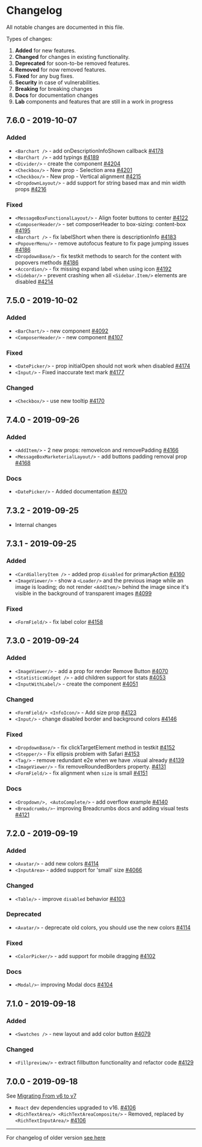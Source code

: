 # Changelog

All notable changes are documented in this file.

Types of changes:

1. **Added** for new features.
1. **Changed** for changes in existing functionality.
1. **Deprecated** for soon-to-be removed features.
1. **Removed** for now removed features.
1. **Fixed** for any bug fixes.
1. **Security** in case of vulnerabilities.
1. **Breaking** for breaking changes
1. **Docs** for documentation changes
1. **Lab** components and features that are still in a work in progress

## 7.6.0 - 2019-10-07

### Added

- `<Barchart />` - add onDescriptionInfoShown callback [#4178](https://github.com/wix/wix-style-react/pull/4178)
- `<BarChart />` - add typings [#4189](https://github.com/wix/wix-style-react/pull/4189)
- `<Divider/>` - create the component [#4204](https://github.com/wix/wix-style-react/pull/4204)
- `<Checkbox/>` - New prop - Selection area [#4201](https://github.com/wix/wix-style-react/pull/4201)
- `<Checkbox/>` - New prop - Vertical alignment [#4215](https://github.com/wix/wix-style-react/pull/4215)
- `<DropdownLayout/>` - add support for string based max and min width props [#4216](https://github.com/wix/wix-style-react/pull/4216)

### Fixed

- `<MessageBoxFunctionalLayout/>` - Align footer buttons to center [#4122](https://github.com/wix/wix-style-react/pull/4212)
- `<ComposerHeader/>` - set composerHeader to box-sizing: content-box [#4195](https://github.com/wix/wix-style-react/pull/4195)
- `<Barchart />` - fix labelShort when there is descriptionInfo [#4183](https://github.com/wix/wix-style-react/pull/4183)
- `<PopoverMenu/>` - remove autofocus feature to fix page jumping issues [#4186](https://github.com/wix/wix-style-react/pull/4186)
- `<DropdownBase/>` - fix testkit methods to search for the content with popovers methods [#4186](https://github.com/wix/wix-style-react/pull/4186)
- `<Accordion/>` - fix missing expand label when using icon [#4192](https://github.com/wix/wix-style-react/pull/4192)
- `<Sidebar/>` - prevent crashing when all `<Sidebar.Item/>` elements are disabled [#4214](https://github.com/wix/wix-style-react/pull/4214)

## 7.5.0 - 2019-10-02

### Added

- `<BarChart/>` - new component [#4092](https://github.com/wix/wix-style-react/pull/4092)
- `<ComposerHeader/>` - new component [#4107](https://github.com/wix/wix-style-react/pull/4107)

### Fixed

- `<DatePicker/>` - prop initialOpen should not work when disabled [#4174](https://github.com/wix/wix-style-react/pull/4174)
- `<Input/>` - Fixed inaccurate text mark [#4177](https://github.com/wix/wix-style-react/pull/4177)

### Changed

- `<Checkbox/>` - use new tooltip [#4170](https://github.com/wix/wix-style-react/pull/4170)

## 7.4.0 - 2019-09-26

### Added

- `<AddItem/>` - 2 new props: removeIcon and removePadding [#4166](https://github.com/wix/wix-style-react/pull/4166)
- `<MessageBoxMarketerialLayout/>` - add buttons padding removal prop [#4168](https://github.com/wix/wix-style-react/pull/4168)

### Docs

- `<DatePicker/>` - Added documentation [#4170](https://github.com/wix/wix-style-react/pull/4170)

## 7.3.2 - 2019-09-25

- Internal changes

## 7.3.1 - 2019-09-25

### Added

- `<CardGalleryItem />` - added prop `disabled` for primaryAction [#4160](https://github.com/wix/wix-style-react/pull/4160)
- `<ImageViewer/>` - show a `<Loader/>` and the previous image while an image is loading; do not render `<AddItem/>` behind the image since it's visible in the background of transparent images [#4099](https://github.com/wix/wix-style-react/pull/4099)

### Fixed

- `<FormField/>` - fix label color [#4158](https://github.com/wix/wix-style-react/pull/4158)

## 7.3.0 - 2019-09-24

### Added

- `<ImageViewer/>` - add a prop for render Remove Button [#4070](https://github.com/wix/wix-style-react/pull/4070)
- `<StatisticsWidget />` - add children support for stats [#4053](https://github.com/wix/wix-style-react/pull/4053)
- `<InputWithLabel/>` - create the component [#4051](https://github.com/wix/wix-style-react/pull/4051)

### Changed

- `<FormField/> <InfoIcon/>` - Add size prop [#4123](https://github.com/wix/wix-style-react/pull/4123)
- `<Input/>` - change disabled border and background colors [#4146](https://github.com/wix/wix-style-react/pull/4146)

### Fixed

- `<DropdownBase/>` - fix clickTargetElement method in testkit [#4152](https://github.com/wix/wix-style-react/pull/4152)
- `<Stepper/>` - Fix ellipsis problem with Safari [#4153](https://github.com/wix/wix-style-react/pull/4153)
- `<Tag/>` - remove redundant e2e when we have .visual already [#4139](https://github.com/wix/wix-style-react/pull/4139)
- `<ImageViewer/>` - fix removeRoundedBorders property. [#4131](https://github.com/wix/wix-style-react/issues/4131)
- `<FormField/>` - fix alignment when `size` is small [#4151](https://github.com/wix/wix-style-react/issues/4151)

### Docs

- `<Dropdown/>, <AutoComplete/>` - add overflow example [#4140](https://github.com/wix/wix-style-react/pull/4140)
- `<Breadcrumbs/>`- improving Breadcrumbs docs and adding visual tests [#4121](https://github.com/wix/wix-style-react/pull/4121/files)

## 7.2.0 - 2019-09-19

### Added

- `<Avatar/>` - add new colors [#4114](https://github.com/wix/wix-style-react/pull/4114)
- `<InputArea>` - added support for 'small' size [#4066](https://github.com/wix/wix-style-react/pull/4066)

### Changed

- `<Table/>` - improve `disabled` behavior [#4103](https://github.com/wix/wix-style-react/pull/4103)

### Deprecated

- `<Avatar/>` - deprecate old colors, you should use the new colors [#4114](https://github.com/wix/wix-style-react/pull/4114)

### Fixed

- `<ColorPicker/>` - add support for mobile dragging [#4102](https://github.com/wix/wix-style-react/pull/4102)

### Docs

- `<Modal/>`- improving Modal docs [#4104](https://github.com/wix/wix-style-react/pull/4104)

## 7.1.0 - 2019-09-18

### Added

- `<Swatches />` - new layout and add color button [#4079](https://github.com/wix/wix-style-react/pull/4079)

### Changed

- `<Fillpreview/>` - extract fillbutton functionality and refactor code [#4129](https://github.com/wix/wix-style-react/pull/4129)

## 7.0.0 - 2019-09-18

See [Migrating From v6 to v7](https://github.com/wix/wix-style-react/blob/master/docs/migration/v6-v7.md)

- `React` dev dependencies upgraded to v16. [#4106](https://github.com/wix/wix-style-react/pull/4106)
- `<RichTextArea/> <RichTextAreaComposite/>` - Removed, replaced by `<RichTextInputArea/>` [#4106](https://github.com/wix/wix-style-react/pull/4106)

---

For changelog of older version [see here](CHANGELOG-V3-V6.md)
